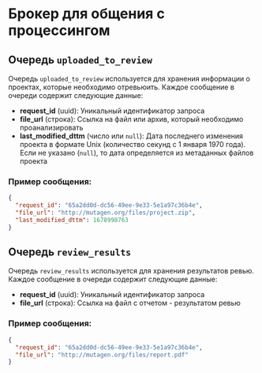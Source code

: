 # Брокер для общения с процессингом

## Очередь `uploaded_to_review`

Очередь `uploaded_to_review` используется для хранения информации о проектах, которые необходимо отревьюить. Каждое сообщение в очереди содержит следующие данные:

- **request_id** (uuid): Уникальный идентификатор запроса
- **file_url** (строка): Ссылка на файл или архив, который необходимо проанализировать
- **last_modified_dttm** (число или `null`): Дата последнего изменения проекта в формате Unix (количество секунд с 1 января 1970 года). Если не указано (`null`), то дата определяется из метаданных файлов проекта

### Пример сообщения:

```json
{
  "request_id": "65a2dd0d-dc56-49ee-9e33-5e1a97c36b4e",
  "file_url": "http://mutagen.org/files/project.zip",
  "last_modified_dttm": 1678998763
}

```

## Очередь `review_results`

Очередь `review_results` используется для хранения результатов ревью. Каждое сообщение в очереди содержит следующие данные:

- **request_id** (uuid): Уникальный идентификатор запроса
- **file_url** (строка): Ссылка на файл с отчетом - результатом ревью

### Пример сообщения:

```json
{
  "request_id": "65a2dd0d-dc56-49ee-9e33-5e1a97c36b4e",
  "file_url": "http://mutagen.org/files/report.pdf"
}
```